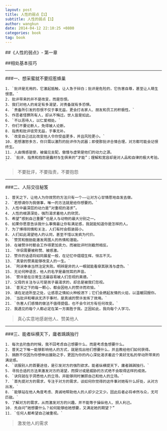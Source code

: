 ```yaml
---
layout: post
title: 人性的弱点【1】
subtitle: 人性的弱点【1】
author: wangkun 
date: 2014-04-12 22:10:25 +0800
categories: book 
tag: book
---
```


##《人性的弱点》- 第一章


##相处基本技巧

----------------------

###一、想采蜜就不要招惹蜂巢

    1. `批评是无用的，它激起抵触，让人急于辩白；批评是危险的，它伤害自尊，甚至让人萌生恨意。`
    2. 批评带来的并不是改变，而是怨恨。
    3. 我们对他人的肯定有多渴望，对责备就有多恐惧。
    4. `责备所引发的怨恨不仅于事无益，更会打击家人、朋友和员工的积极性。`
    5. 作恶者怪罪所有人，却从不悔过。世人皆是如此。
    6. `不以恶待人，以仁爱相处。`
    7. 你们不要论断人，免得被人论断。
    8. 指责和批评徒劳无益，于事无补。
    9. `改变自己远比改变他人令你受益更多，并且风险更小。`
    10. 若想激怒多方，你只需以激烈的批评作为武器；即使那批评合情合理，对方都可能会记恨终生。
    11. 人由情感驱使，被偏见支配，傲慢与虚荣是他们的动力之源。
    12. `批评、指责和抱怨是蠢材与生俱来的“才能”；理解和宽容却是对人品和自律的极大考验。`

>不要批评，不要指责，不要抱怨

----------------------

###二、人际交往秘笈

    1. 普天之下，让他人为你效劳的方法只有一个——让对方心甘情愿地自发去做。
    2. `若想请你为我做事，唯一的方法就是给你想要的。`
    3. 人性中最深层的动力是“对重视的渴求”。
    4. 人性的根源深处，强烈渴求着他人的欣赏。
    5. 希望“感到自己重要”也是人与动物的最大分别之一。
    6. 如果你愿意告诉我什么事情最让你有满足感，我就能知道你是怎样的人。
    7. 为了博得同情和关注，人们有时会假装弱小。
    8. 人们如此渴望他人的认同，甚至不惜以发疯为代价。
    9. `赞赏和鼓励能激发周围人的热情和潜能。`
    10. 在被赞许时都会工作得更加卖力，而被批评时则截然相反。
    11. `伴侣需要被称赞、被感激。`
    12. 赞许的话语将如同晨星一般，在记忆中熠熠生辉，恒古不灭。
    13. `真挚的赞美能够改变人的一生。`
    14. `阿谀奉承当然注定失败。明辨是非的人一眼就能看穿其肤浅与虚伪。`
    15. 无论何种语言，他人的名字是最悦耳的声音。
    16. `赞许是在日常生活最容易被人们忽视的美德。`
    17. 父母的关注与认可是孩子最渴求的，却总是被我们忽视。
    18. `普天之下的每一颗心，都会因他人的赞许而欢愉。`
    19. 请在足迹所至之处，让感恩之情如火种般洒下；它们会燃起友情的火焰，以温暖回报你。
    20. `当批评和嘲讽无济于事时，是真诚的赞许发挥了效用。`
    21. `伤害人们感情的做法不值得提倡，也不会令对方有任何改变。`
    22. 我遇见的每个人都必定在某一方面胜于我。正因如此，我向每个人学习。

>真心实意地感谢他人、赞美他人

------------------------

###三、能者纵横天下，庸者踽踽独行

    1. 每次去钓鱼的时候，我不回考虑自己想要什么，而是考虑鱼想要什么。
    2. 普天之下唯一能够影响他人的方式，就是找出他们想要什么，并且教给他们如何获得。
    3. 捐款不仅因为你想伸出援助之手，更因为你的内心深处渴求着这个美好无私的举动所带来的满足感。
    4. `说服别人的首要途径，是引发对方的强烈欲求。能者纵横提天下，庸者踽踽独行。`
    5. 寻找合适的方法来激发对方的渴望，而探讨或是威胁的方式绝不会取得这样的成效。
    6. `诀窍就在于洞悉他人的立场，并能够同时兼顾自己和他人的立场。`
    7. `首先提对方的需求，专注于对方的需求，谈如何你觉得的这件事对她有什么好处，从对方出发。`
    8. `能够站在他人角度考虑、真诚地帮助他人的人却少之又少。因此后者必将卓然与众，无可匹敌。`
    9. 了解对方的需求，从而激发对方的兴趣，并不能等于操纵他人、损人利己。
    10. 先自问“她想要什么？如何能够给她想要，又满足她的期望？”
    11. `任何人都希望自己被重视。`

>激发他人的需求


